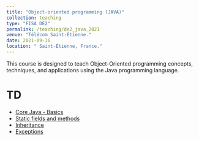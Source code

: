 ```yaml
---
title: "Object-oriented programming (JAVA)"
collection: teaching
type: "FISA DE2"
permalink: /teaching/de2_java_2021
venue: "Télécom Saint-Étienne."
date: 2021-09-16
location: " Saint-Étienne, France."
---
```


This course is designed to teach Object-Oriented programming concepts, techniques, and applications using the Java programming language.

TD
======
- [Core Java - Basics](http://halqasir.github.io/files/de2_java_td2.pdf)
- [Static fields and methods](http://halqasir.github.io/files/de2_java_td3.pdf)
- [Inheritance](http://halqasir.github.io/files/de2_java_td4.pdf)
- [Exceptions](http://halqasir.github.io/files/de2_java_td5.pdf)

